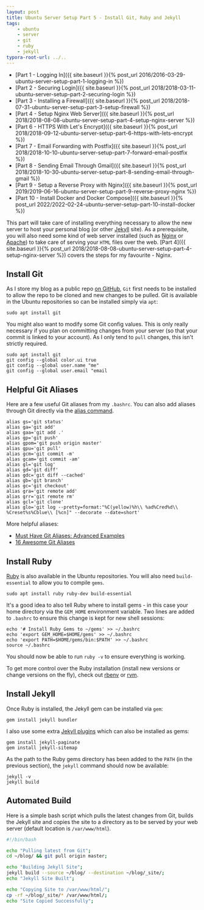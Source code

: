 ```yaml
---
layout: post
title: Ubuntu Server Setup Part 5 - Install Git, Ruby and Jekyll
tags:
    - ubuntu
    - server
    - git
    - ruby
    - jekyll
typora-root-url: ../..
---
```


-   [Part 1 - Logging In]({{ site.baseurl }}{% post_url 2016/2016-03-29-ubuntu-server-setup-part-1-logging-in %})
-   [Part 2 - Securing Login]({{ site.baseurl }}{% post_url 2018/2018-03-11-ubuntu-server-setup-part-2-securing-login %})
-   [Part 3 - Installing a Firewall]({{ site.baseurl }}{% post_url 2018/2018-07-31-ubuntu-server-setup-part-3-setup-firewall %})
-   [Part 4 - Setup Nginx Web Server]({{ site.baseurl }}{% post_url 2018/2018-08-08-ubuntu-server-setup-part-4-setup-nginx-server %})
-   [Part 6 - HTTPS With Let's Encrypt]({{ site.baseurl }}{% post_url 2018/2018-09-12-ubuntu-server-setup-part-6-https-with-lets-encrypt %})
-   [Part 7 - Email Forwarding with Postfix]({{ site.baseurl }}{% post_url 2018/2018-10-10-ubuntu-server-setup-part-7-forward-email-postfix %})
-   [Part 8 - Sending Email Through Gmail]({{ site.baseurl }}{% post_url 2018/2018-10-30-ubuntu-server-setup-part-8-sending-email-through-gmail %})
-   [Part 9 - Setup a Reverse Proxy with Nginx]({{ site.baseurl }}{% post_url 2019/2019-06-16-ubuntu-server-setup-part-9-reverse-proxy-nginx %})
-   [Part 10 - Install Docker and Docker Compose]({{ site.baseurl }}{% post_url 2022/2022-02-24-ubuntu-server-setup-part-10-install-docker %})

This part will take care of installing everything necessary to allow the new server to host your personal blog (or other [Jekyll](https://jekyllrb.com/) site). As a prerequisite, you will also need some kind of web server installed (such as [Nginx](https://www.nginx.com/) or [Apache](https://httpd.apache.org/)) to take care of serving your `HTML` files over the web. [Part 4]({{ site.baseurl }}{% post_url 2018/2018-08-08-ubuntu-server-setup-part-4-setup-nginx-server %}) covers the steps for my favourite - Nginx.

## Install Git

As I store my blog as a public repo [on GitHub](https://github.com/raharrison/ryanharrison.co.uk), `Git` first needs to be installed to allow the repo to be cloned and new changes to be pulled. Git is available in the Ubuntu repositories so can be installed simply via `apt`:

```shell
sudo apt install git
```

You might also want to modify some Git config values. This is only really necessary if you plan on committing changes from your server (so that your commit is linked to your account). As I only tend to `pull` changes, this isn't strictly required.

```shell
sudo apt install git
git config --global color.ui true
git config --global user.name "me"
git config --global user.email "email
```

## Helpful Git Aliases

Here are a few useful Git aliases from my `.bashrc`. You can also add aliases through Git directly via the [alias command](https://git-scm.com/book/en/v2/Git-Basics-Git-Aliases).

```shell
alias gs='git status'
alias ga='git add'
alias gaa='git add .'
alias gp='git push'
alias gpom='git push origin master'
alias gpu='git pull'
alias gcm='git commit -m'
alias gcam='git commit -am'
alias gl='git log'
alias gd='git diff'
alias gdc='git diff --cached'
alias gb='git branch'
alias gc='git checkout'
alias gra='git remote add'
alias grr='git remote rm'
alias gcl='git clone'
alias glo='git log --pretty=format:"%C(yellow)%h\\ %ad%Cred%d\\ %Creset%s%Cblue\\ [%cn]" --decorate --date=short'
```

More helpful aliases:

-   [Must Have Git Aliases: Advanced Examples](http://durdn.com/blog/2012/11/22/must-have-git-aliases-advanced-examples/)
-   [16 Awesome Git Aliases](http://codersopinion.com/blog/16-awesome-git-aliases-that-you-will-love/)

## Install Ruby

[Ruby](https://www.ruby-lang.org/en/) is also available in the Ubuntu repositories. You will also need `build-essential` to allow you to compile `gems`.

```shell
sudo apt install ruby ruby-dev build-essential
```

It's a good idea to also tell Ruby where to install gems - in this case your home directory via the `GEM_HOME` environment variable. Two lines are added to `.bashrc` to ensure this change is kept for new shell sessions:

```shell
echo '# Install Ruby Gems to ~/gems' >> ~/.bashrc
echo 'export GEM_HOME=$HOME/gems' >> ~/.bashrc
echo 'export PATH=$HOME/gems/bin:$PATH' >> ~/.bashrc
source ~/.bashrc
```

You should now be able to run `ruby -v` to ensure everything is working.

To get more control over the Ruby installation (install new versions or change versions on the fly), check out [rbenv](https://github.com/rbenv/rbenv) or [rvm](http://rvm.io/rvm/install).

## Install Jekyll

Once Ruby is installed, the Jekyll gem can be installed via `gem`:

```shell
gem install jekyll bundler
```

I also use some extra [Jekyll plugins](https://jekyllrb.com/docs/plugins/) which can also be installed as gems:

```shell
gem install jekyll-paginate
gem install jekyll-sitemap
```

As the path to the Ruby gems directory has been added to the `PATH` (in the previous section), the `jekyll` command should now be available:

```shell
jekyll -v
jekyll build
```

## Automated Build

Here is a simple bash script which pulls the latest changes from Git, builds the Jekyll site and copies the site to a directory as to be served by your web server (default location is `/var/www/html`).

```bash
#!/bin/bash

echo "Pulling latest from Git";
cd ~/blog/ && git pull origin master;

echo "Building Jekyll Site";
jekyll build --source ~/blog/ --destination ~/blog/_site/;
echo "Jekyll Site Built";

echo "Copying Site to /var/www/html/";
cp -rf ~/blog/_site/* /var/www/html/;
echo "Site Copied Successfully";
```
